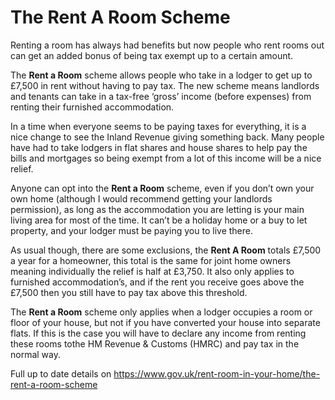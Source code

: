 The Rent A Room Scheme
======================
Renting a room has always had benefits but now people who rent rooms out can get
an added bonus of being tax exempt up to a certain amount.


The **Rent a Room** scheme allows people who take in a lodger to get up to
£7,500 in rent without having to pay tax. The new scheme means landlords and
tenants can take in a tax-free ‘gross’ income (before expenses) from renting
their furnished accommodation.


In a time when everyone seems to be paying taxes for everything, it is a nice
change to see the Inland Revenue giving something back. Many people have had to
take lodgers in flat shares and house shares to help pay the bills and mortgages
so being exempt from a lot of this income will be a nice relief.


Anyone can opt into the **Rent a Room** scheme, even if you don’t own your own
home (although I would recommend getting your landlords permission), as long as
the accommodation you are letting is your main living area for most of the time.
It can’t be a holiday home or a buy to let property, and your lodger must be
paying you to live there.


As usual though, there are some exclusions, the **Rent A Room** totals £7,500 a
year for a homeowner, this total is the same for joint home owners meaning
individually the relief is half at £3,750. It also only applies to furnished
accommodation’s, and if the rent you receive goes above the £7,500 then you
still have to pay tax above this threshold.


The **Rent a Room** scheme only applies when a lodger occupies a room or floor
of your house, but not if you have converted your house into separate flats. If
this is the case you will have to declare any income from renting these rooms
tothe HM Revenue & Customs (HMRC) and pay tax in the normal way.


Full up to date details
on <https://www.gov.uk/rent-room-in-your-home/the-rent-a-room-scheme>

